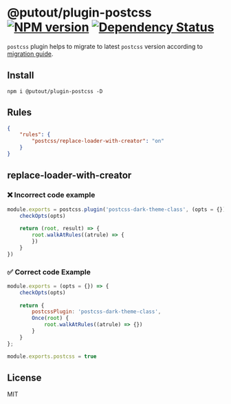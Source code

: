 # @putout/plugin-postcss [![NPM version][NPMIMGURL]][NPMURL] [![Dependency Status][DependencyStatusIMGURL]][DependencyStatusURL]

[NPMIMGURL]:                https://img.shields.io/npm/v/@putout/plugin-postcss.svg?style=flat&longCache=true
[NPMURL]:                   https://npmjs.org/package/@putout/plugin-postcss"npm"

[DependencyStatusURL]:      https://david-dm.org/coderaiser/postcss?path=packages/plugin-postcss
[DependencyStatusIMGURL]:   https://david-dm.org/coderaiser/postcss.svg?path=packages/plugin-postcss

`postcss` plugin helps to migrate to latest `postcss` version according to [migration guide](https://evilmartians.com/chronicles/postcss-8-plugin-migration).

## Install

```
npm i @putout/plugin-postcss -D
```

## Rules

```json
{
    "rules": {
        "postcss/replace-loader-with-creator": "on"
    }
}
```

## replace-loader-with-creator


### ❌ Incorrect code example

```js
module.exports = postcss.plugin('postcss-dark-theme-class', (opts = {}) => {
    checkOpts(opts)
    
    return (root, result) => {
        root.walkAtRules((atrule) => {
        })
    }
})
```

### ✅ Correct code Example

```js
module.exports = (opts = {}) => {
    checkOpts(opts)
    
    return {
        postcssPlugin: 'postcss-dark-theme-class',
        Once(root) {
            root.walkAtRules((atrule) => {})
        }
    }
};

module.exports.postcss = true
```

## License

MIT

